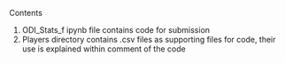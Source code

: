 Contents
1) ODI_Stats_f ipynb file contains code for submission
2) Players directory contains .csv files as supporting files for code, their use is explained within comment of the code
